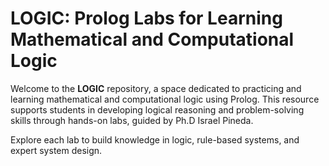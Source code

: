 # LOGIC: Prolog Labs for Learning Mathematical and Computational Logic

Welcome to the **LOGIC** repository, a space dedicated to practicing and learning mathematical and computational logic using Prolog. This resource supports students in developing logical reasoning and problem-solving skills through hands-on labs, guided by Ph.D Israel Pineda.

Explore each lab to build knowledge in logic, rule-based systems, and expert system design.
